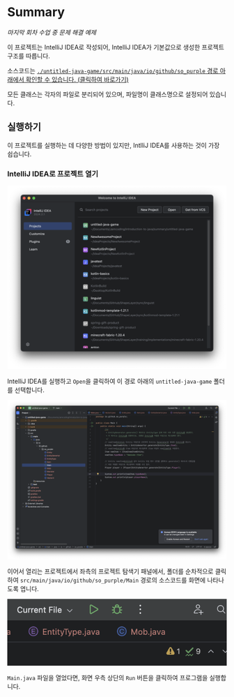 # Summary

_마지막 회차 수업 중 문제 해결 예제_

이 프로젝트는 IntelliJ IDEA로 작성되어, IntelliJ IDEA가 기본값으로 생성한 프로젝트 구조를 따릅니다.  

소스코드는 [`./untitled-java-game/src/main/java/io/github/so_purple` 경로 아래에서 확인할 수 있습니다. (클릭하여 바로가기)](./untitled-java-game/src/main/java/io/github/so_purple/)

모든 클래스는 각자의 파일로 분리되어 있으며, 파일명이 클래스명으로 설정되어 있습니다.

## 실행하기

이 프로젝트를 실행하는 데 다양한 방법이 있지만, IntlliJ IDEA를 사용하는 것이 가장 쉽습니다.  

### IntelliJ IDEA로 프로젝트 열기

![](./.github/import-intellij.png)

IntelliJ IDEA를 실행하고 `Open`을 클릭하여 이 경로 아래의 `untitled-java-game` 폴더를 선택합니다.  

![](./.github/structure-intellij.png)

이어서 열리는 프로젝트에서 좌측의 프로젝트 탐색기 패널에서, 폴더를 순차적으로 클릭하여 `src/main/java/io/github/so_purple/Main` 경로의 소스코드를 화면에 나타나도록 엽니다.  

![](./.github/run-intellij.png)

`Main.java` 파일을 열었다면, 화면 우측 상단의 `Run` 버튼을 클릭하여 프로그램을 실행합니다.
